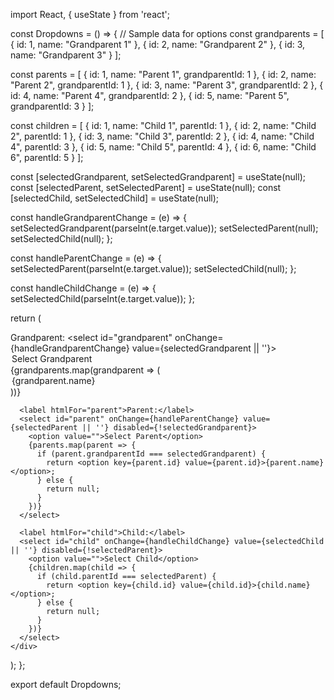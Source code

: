 import React, { useState } from 'react';

const Dropdowns = () => {
  // Sample data for options
  const grandparents = [
    { id: 1, name: "Grandparent 1" },
    { id: 2, name: "Grandparent 2" },
    { id: 3, name: "Grandparent 3" }
  ];

  const parents = [
    { id: 1, name: "Parent 1", grandparentId: 1 },
    { id: 2, name: "Parent 2", grandparentId: 1 },
    { id: 3, name: "Parent 3", grandparentId: 2 },
    { id: 4, name: "Parent 4", grandparentId: 2 },
    { id: 5, name: "Parent 5", grandparentId: 3 }
  ];

  const children = [
    { id: 1, name: "Child 1", parentId: 1 },
    { id: 2, name: "Child 2", parentId: 1 },
    { id: 3, name: "Child 3", parentId: 2 },
    { id: 4, name: "Child 4", parentId: 3 },
    { id: 5, name: "Child 5", parentId: 4 },
    { id: 6, name: "Child 6", parentId: 5 }
  ];

  const [selectedGrandparent, setSelectedGrandparent] = useState(null);
  const [selectedParent, setSelectedParent] = useState(null);
  const [selectedChild, setSelectedChild] = useState(null);

  const handleGrandparentChange = (e) => {
    setSelectedGrandparent(parseInt(e.target.value));
    setSelectedParent(null);
    setSelectedChild(null);
  };

  const handleParentChange = (e) => {
    setSelectedParent(parseInt(e.target.value));
    setSelectedChild(null);
  };

  const handleChildChange = (e) => {
    setSelectedChild(parseInt(e.target.value));
  };

  return (
    <div>
      <label htmlFor="grandparent">Grandparent:</label>
      <select id="grandparent" onChange={handleGrandparentChange} value={selectedGrandparent || ''}>
        <option value="">Select Grandparent</option>
        {grandparents.map(grandparent => (
          <option key={grandparent.id} value={grandparent.id}>{grandparent.name}</option>
        ))}
      </select>

      <label htmlFor="parent">Parent:</label>
      <select id="parent" onChange={handleParentChange} value={selectedParent || ''} disabled={!selectedGrandparent}>
        <option value="">Select Parent</option>
        {parents.map(parent => {
          if (parent.grandparentId === selectedGrandparent) {
            return <option key={parent.id} value={parent.id}>{parent.name}</option>;
          } else {
            return null;
          }
        })}
      </select>

      <label htmlFor="child">Child:</label>
      <select id="child" onChange={handleChildChange} value={selectedChild || ''} disabled={!selectedParent}>
        <option value="">Select Child</option>
        {children.map(child => {
          if (child.parentId === selectedParent) {
            return <option key={child.id} value={child.id}>{child.name}</option>;
          } else {
            return null;
          }
        })}
      </select>
    </div>
  );
};

export default Dropdowns;

